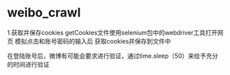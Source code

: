 # weibo_crawl
1.获取并保存cookies
getCookies文件使用selenium包中的webdriver工具打开网页
模拟点击和账号密码的输入后
获取cookies并保存到文件中

在登陆账号后，微博有可能会要求进行验证，通过time.sleep（50）来给予充分的时间进行验证


